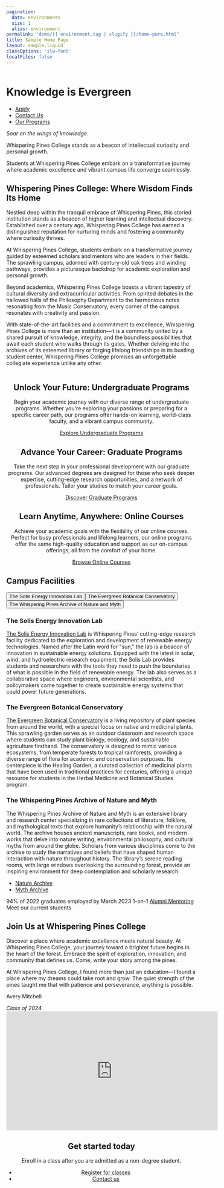 ```yaml
---
pagination:
  data: environments
  size: 1
  alias: environment
permalink: "demo/{{ environment.tag | slugify }}/home-pure.html"
title: Sample Home Page
layout: sample.liquid
classOptions: 'ilw-font'
localFiles: false
---
```


<ilw-hero shadow="true" theme="orange">
  <img src="/img/header_image.png" alt="" slot="background">
  <h1>Knowledge is Evergreen</h1>
  <ul class="ilw-buttons">
    <li><a href="#" class="ilw-theme-blue">Apply</a></li>
    <li><a href="#" class="ilw-theme-white-orange">Contact Us</a></li>
    <li><a href="#" class="ilw-theme-white-orange">Our Programs</a></li>
  </ul>
</ilw-hero>
<ilw-content mode="introduction" theme="blue" padding="50px">
  <p><em>Soar on the wings of knowledge.</em></p>

  <p>Whispering Pines College stands as a beacon of intellectual curiosity and personal growth.</p>

  <p>Students at Whispering Pines College embark on a transformative journey where academic excellence and vibrant campus life converge seamlessly</a>.</p>
</ilw-content>
<ilw-content width="page">
  <h2>Whispering Pines College: Where Wisdom Finds Its Home</h2>

  <p>Nestled deep within the tranquil embrace of Whispering Pines, this storied institution stands as a beacon of higher learning and intellectual discovery. Established over a century ago, Whispering Pines College has earned a distinguished reputation for nurturing minds and fostering a community where curiosity thrives.</p>

  <p>At Whispering Pines College, students embark on a transformative journey guided by esteemed scholars and mentors who are leaders in their fields. The sprawling campus, adorned with century-old oak trees and winding pathways, provides a picturesque backdrop for academic exploration and personal growth.</p>

  <p>Beyond academics, Whispering Pines College boasts a vibrant tapestry of cultural diversity and extracurricular activities. From spirited debates in the hallowed halls of the Philosophy Department to the harmonious notes resonating from the Music Conservatory, every corner of the campus resonates with creativity and passion.</p>

  <p>With state-of-the-art facilities and a commitment to excellence, Whispering Pines College is more than an institution—it is a community united by a shared pursuit of knowledge, integrity, and the boundless possibilities that await each student who walks through its gates. Whether delving into the archives of its esteemed library or forging lifelong friendships in its bustling student center, Whispering Pines College promises an unforgettable collegiate experience unlike any other.</p>
</ilw-content>
<ilw-spacer></ilw-spacer>
<ilw-columns width="page" gap="20px">
    <ilw-card align="center">
        <img src="/img/card1.webp" alt="" slot="image">
        <h2>Unlock Your Future: Undergraduate Programs</h2>
        <p>Begin your academic journey with our diverse range of undergraduate programs. Whether you're exploring your passions or preparing for a specific career path, our programs offer hands-on learning, world-class faculty, and a vibrant campus community.</p>
        <div slot="footer"><a href="#" class="ilw-button">Explore Undergraduate Programs</a></div>
    </ilw-card>
    <ilw-card align="center">
        <img src="/img/card2.webp" alt="" slot="image">
        <h2>Advance Your Career: Graduate Programs</h2>
        <p>Take the next step in your professional development with our graduate programs. Our advanced degrees are designed for those who seek deeper expertise, cutting-edge research opportunities, and a network of professionals. Tailor your studies to match your career goals.</p>
        <div slot="footer"><a href="#" class="ilw-button">Discover Graduate Programs</a></div>
    </ilw-card>
    <ilw-card align="center">
        <img src="/img/card3.webp" alt="" slot="image">
        <h2>Learn Anytime, Anywhere: Online Courses</h2>
        <p>Achieve your academic goals with the flexibility of our online courses. Perfect for busy professionals and lifelong learners, our online programs offer the same high-quality education and support as our on-campus offerings, all from the comfort of your home.</p>
        <div slot="footer"><a href="#" class="ilw-button">Browse Online Courses</a></div>
    </ilw-card>
</ilw-columns>
<ilw-content width="auto" theme="gray" padding="10px 0 20px 0">
<h2>Campus Facilities</h2>
<ilw-tabs width="page" theme="gray">
<div slot="tabs"><button role="tab" aria-controls="panel1">The Solis Energy Innovation Lab</button><button role="tab" aria-controls="panel2">The Evergreen Botanical Conservatory</button><button role="tab" aria-controls="panel3">The Whispering Pines Archive of Nature and Myth</button></div>
<ilw-content theme="gray" id="panel1" data-ilw-tab-visible="1"> <h3>The Solis Energy Innovation Lab</h3> <p><a href="">The Solis Energy Innovation Lab</a> is Whispering Pines’ cutting-edge research facility dedicated to the exploration and development of renewable energy technologies. Named after the Latin word for "sun," the lab is a beacon of innovation in sustainable energy solutions. Equipped with the latest in solar, wind, and hydroelectric research equipment, the Solis Lab provides students and researchers with the tools they need to push the boundaries of what is possible in the field of renewable energy. The lab also serves as a collaborative space where engineers, environmental scientists, and policymakers come together to create sustainable energy systems that could power future generations.</p></ilw-content>
<ilw-content theme="gray" id="panel2" data-ilw-tab-visible="0"> <h3>The Evergreen Botanical Conservatory</h3> <p><a href="">The Evergreen Botanical Conservatory</a> is a living repository of plant species from around the world, with a special focus on native and medicinal plants. This sprawling garden serves as an outdoor classroom and research space where students can study plant biology, ecology, and sustainable agriculture firsthand. The conservatory is designed to mimic various ecosystems, from temperate forests to tropical rainforests, providing a diverse range of flora for academic and conservation purposes. Its centerpiece is the Healing Garden, a curated collection of medicinal plants that have been used in traditional practices for centuries, offering a unique resource for students in the Herbal Medicine and Botanical Studies program.</p></ilw-content>
<ilw-content theme="gray" id="panel3" data-ilw-tab-visible="0"> <h3>The Whispering Pines Archive of Nature and Myth</h3> <p>The Whispering Pines Archive of Nature and Myth is an extensive library and research center specializing in rare collections of literature, folklore, and mythological texts that explore humanity’s relationship with the natural world. The archive houses ancient manuscripts, rare books, and modern works that delve into nature writing, environmental philosophy, and cultural myths from around the globe. Scholars from various disciplines come to the archive to study the narratives and beliefs that have shaped human interaction with nature throughout history. The library’s serene reading rooms, with large windows overlooking the surrounding forest, provide an inspiring environment for deep contemplation and scholarly research.</p> <ul class="ilw-buttons"><li><a href="#">Nature Archive</a></li><li><a href="#">Myth Archive</a></li></ul></ilw-content>
</ilw-tabs>
</ilw-content>

<ilw-columns width="page" gap="20px">
    <ilw-statistic><span slot="stat">94%</span> of 2022 graduates employed by March 2023</ilw-statistic>
    <ilw-statistic><span slot="stat">1-on-1</span> <a href="#">Alumni Mentoring</a></ilw-statistic>
    <ilw-statistic><span slot="stat">Meet</span> our current students</ilw-statistic>
</ilw-columns>
<ilw-columns width="page" gap="20px" theme="blue" padding="0">
    <div class="ilw-image-cover-bottom"><img src="/img/feature.webp" alt=""></div>
    <ilw-content mode="inset" theme="blue">
        <h2>Join Us at Whispering Pines College</h2>
        <p>Discover a place where academic excellence meets natural beauty. At Whispering Pines College, your journey toward a brighter future begins in the heart of the forest. Embrace the spirit of exploration, innovation, and community that defines us. Come, write your story among the pines.</p>
    </ilw-content>
</ilw-columns>
<ilw-columns mode="2x1" gap="20px" padding="50px">
    <ilw-quote>
        <p slot="content">At Whispering Pines College, I found more than just an education—I found a place where my dreams could take root and grow. The quiet strength of the pines taught me that with patience and perseverance, anything is possible.</p>
        <p slot="author">Avery Mitchell</p>
        <cite slot="source">Class of 2024</cite>
    </ilw-quote>
    <ilw-video>
       <iframe width="560" height="315"
           src="https://www.youtube-nocookie.com/embed/pW8cNXyAqyI?si=X9643WrgKwDm0BTw"
           title="Progress isn't Quiet at Illinois" frameborder="0"
           allow="accelerometer; autoplay; clipboard-write; encrypted-media; gyroscope; picture-in-picture; web-share"
           referrerpolicy="strict-origin-when-cross-origin" allowfullscreen></iframe>
    </ilw-video>
</ilw-columns>
<ilw-call-to-action theme="blue-gradient" align="center">
    <img src="https://cdn.brand.illinois.edu/icons/line/white/faq.svg" alt="" slot="icon">
    <h2>Get started today</h2>
    <p>Enroll in a class after you are admitted as a non-degree student.</p>
    <ul class="ilw-buttons">
        <li><a href="#">Register <span class="ilw-sr-only">for classes</span></a></li>
        <li><a href="#">Contact us</a></li>
    </ul>
</ilw-call-to-action>
